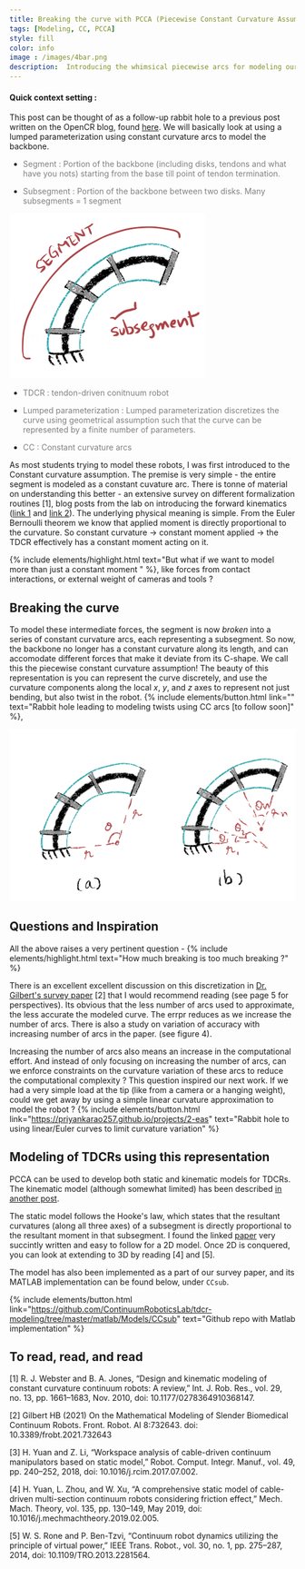 ```yaml
---
title: Breaking the curve with PCCA (Piecewise Constant Curvature Assumption)
tags: [Modeling, CC, PCCA]
style: fill
color: info
image : /images/4bar.png
description:  Introducing the whimsical piecewise arcs for modeling our robots
---
```



#### Quick context setting :
This post can be thought of as a follow-up rabbit hole to a previous post written on the OpenCR blog, found [here](https://www.cs.toronto.edu/~jbk/opencontinuumrobotics/101/2023/01/06/howto-tdcr-modeling.html).  We will basically look at using a lumped parameterization using constant curvature arcs to model the backbone. 

- <p style="color:grey"> Segment : Portion of the backbone (including disks, tendons and what have you nots) starting from the base till point of tendon termination. </p>
- <p style="color:grey"> Subsegment : Portion of the backbone between two disks. Many subsegments = 1 segment </p>
![](/images/pcca_2.png)
- <p style="color:grey"> TDCR : tendon-driven conitnuum robot </p>
- <p style="color:grey"> Lumped parameterization : Lumped parameterization discretizes the curve using geometrical assumption such that the curve can be represented by a finite number of parameters. </p>
- <p style="color:grey"> CC : Constant curvature arcs </p>




As most students trying to model these robots, I was first introduced to the Constant curvature assumption. The premise is very simple - the entire segment is modeled as a constant cuvature arc. There is tonne of material on understanding this better - an extensive survey on different formalization routines [1], blog posts from the lab on introducing the forward kinematics ([link 1](https://www.cs.toronto.edu/~jbk/opencontinuumrobotics/101/2022/12/02/cc-kinematics.html) and [link 2](https://www.cs.toronto.edu/~jbk/opencontinuumrobotics/101/2022/12/09/tdcr-cc-model.html)). The underlying physical meaning is simple. From the Euler Bernoulli theorem we know that applied moment is directly proportional to the curvature. So constant curvature -> constant moment applied -> the TDCR effectively has a constant moment acting on it. 


{% include elements/highlight.html text="But what if we want to model more than just a constant moment " %}, like forces from contact interactions, or external weight of cameras and tools ?

## Breaking the curve
To model these intermediate forces, the segment is now _broken_ into a series of constant curvature arcs, each representing a subsegment. So now, the backbone no longer has a constant curvature along its length, and can accomodate different forces that make it deviate from its C-shape. We call this the piecewise constant curvature assumption! The beauty of this representation is you can represent the curve discretely, and use the curvature components along the local _x_, _y_, and _z_ axes to represent not just bending, but also twist in the robot. {% include elements/button.html link="" text="Rabbit hole leading to modeling twists using CC arcs [to follow soon]" %}, 

![](/images/pcca_!.png)

## Questions and Inspiration

All the above raises a very pertinent question - 
{% include elements/highlight.html text="How much breaking is too much breaking ?" %}

There is an excellent excellent discussion on this discretization in [Dr. Gilbert's survey paper](https://www.frontiersin.org/articles/10.3389/frobt.2021.732643/full) [2] that I would recommend reading (see page 5 for perspectives). Its obvious that the less number of arcs used to approximate, the less accurate the modeled curve. The errpr reduces as we increase the number of arcs. There is also a study on variation of accuracy with increasing number of arcs in the paper. (see figure 4).

Increasing the number of arcs also means an increase in the computational effort. And instead of only focusing on increasing the number of arcs, can we enforce constraints on the curvature variation of these arcs to reduce the computational complexity ? This question inspired our next work. If we had a very simple load at the tip (like from a camera or a hanging weight), could we get away by using a simple linear curvature approximation to model the robot ? 
 {% include elements/button.html link="https://priyankarao257.github.io/projects/2-eas" text="Rabbit hole to using linear/Euler curves to limit curvature variation" %}


## Modeling of TDCRs using this representation
PCCA can be used to develop both static and kinematic models for TDCRs. The kinematic model (although somewhat limited) has been described [in another post](https://priyankarao257.github.io/blog_modeling/intro-to-modeling-contacts). 

The static model follows the Hooke's law, which states that the resultant curvatures (along all three axes) of a subsegment is directly proportional to the resultant moment in that subsegment. I found the linked [paper](https://www.google.com/url?sa=t&rct=j&q=&esrc=s&source=web&cd=&ved=2ahUKEwiI796s95qDAxVn8TgGHSa7DBAQFnoECAwQAQ&url=https%3A%2F%2Fwww.sciencedirect.com%2Fscience%2Farticle%2Fpii%2FS0736584516303817&usg=AOvVaw2t5HVcIfDDu4oiqXeSiFgH&opi=89978449) very succintly written and easy to follow for a 2D model. Once 2D is conquered, you can look at extending to 3D by reading [4] and [5]. 

The model has also been implemented as a part of our survey paper, and its MATLAB implementation can be found below, under `CCsub`.

 {% include elements/button.html link="https://github.com/ContinuumRoboticsLab/tdcr-modeling/tree/master/matlab/Models/CCsub" text="Github repo with Matlab implementation" %}

## To read, read, and read
[1] R. J. Webster and B. A. Jones, “Design and kinematic modeling of constant curvature continuum robots: A review,” Int. J. Rob. Res., vol. 29, no. 13, pp. 1661–1683, Nov. 2010, doi: 10.1177/0278364910368147.

[2] Gilbert HB (2021) On the Mathematical Modeling of Slender Biomedical Continuum Robots. Front. Robot. AI 8:732643. doi: 10.3389/frobt.2021.732643

[3] H. Yuan and Z. Li, “Workspace analysis of cable-driven continuum manipulators based on static model,” Robot. Comput. Integr. Manuf., vol. 49, pp. 240–252, 2018, doi: 10.1016/j.rcim.2017.07.002.

[4] H. Yuan, L. Zhou, and W. Xu, “A comprehensive static model of cable-driven multi-section continuum robots considering friction effect,” Mech. Mach. Theory, vol. 135, pp. 130–149, May 2019, doi: 10.1016/j.mechmachtheory.2019.02.005.

[5] W. S. Rone and P. Ben-Tzvi, “Continuum robot dynamics utilizing the principle of virtual power,” IEEE Trans. Robot., vol. 30, no. 1, pp. 275–287, 2014, doi: 10.1109/TRO.2013.2281564.